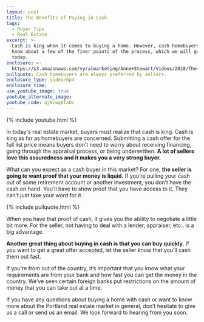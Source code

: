 ```yaml
---
layout: post
title: The Benefits of Paying in Cash
tags:
  - Buyer Tips
  - Real Estate
excerpt: >-
  Cash is king when it comes to buying a home. However, cash homebuyers should
  know about a few of the finer points of the process, which we will go over
  today.
enclosure: >-
  https://s3.amazonaws.com/vyralmarketing/Anne+Stewart/Videos/2018/The+Benefits+Of+Paying+In+Cash+-+Portland+Real+Estate+Agent.mp4
pullquote: Cash homebuyers are always preferred by sellers.
enclosure_type: video/mp4
enclosure_time:
use_youtube_image: true
youtube_alternate_image:
youtube_code: qjNcwg6IaOc
---
```


{% include youtube.html %}

In today's real estate market, buyers must realize that cash is king. Cash is king as far as homebuyers are concerned. Submitting a cash offer for the full list price means buyers don't need to worry about receiving financing, going through the appraisal process, or being underwritten.&nbsp;**A lot of sellers love this assuredness and it makes you a very strong buyer.**

What can you expect as a cash buyer in this market? For one, **the seller is going to want proof that your money is liquid.** If you’re pulling your cash out of some retirement account or another investment, you don’t have the cash on hand. You’ll have to show proof that you have access to it. They can’t just take your word for it.

{% include pullquote.html %}

When you have that proof of cash, it gives you the ability to negotiate a little bit more. For the seller, not having to deal with a lender, appraiser, etc., is a big advantage.

**Another great thing about buying in cash is that you can buy quickly.** If you want to get a great offer accepted, let the seller know that you’ll cash them out fast.

If you’re from out of the country, it’s important that you know what your requirements are from your bank and how fast you can get the money in the country. We’ve seen certain foreign banks put restrictions on the amount of money that you can take out at a time.

If you have any questions about buying a home with cash or want to know more about the Portland real estate market in general, don’t hesitate to give us a call or send us an email. We look forward to hearing from you soon.

&nbsp;